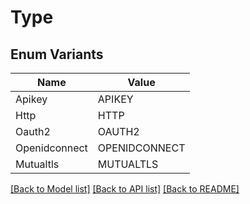 # Type

## Enum Variants

| Name | Value |
|---- | -----|
| Apikey | APIKEY |
| Http | HTTP |
| Oauth2 | OAUTH2 |
| Openidconnect | OPENIDCONNECT |
| Mutualtls | MUTUALTLS |


[[Back to Model list]](../README.md#documentation-for-models) [[Back to API list]](../README.md#documentation-for-api-endpoints) [[Back to README]](../README.md)


